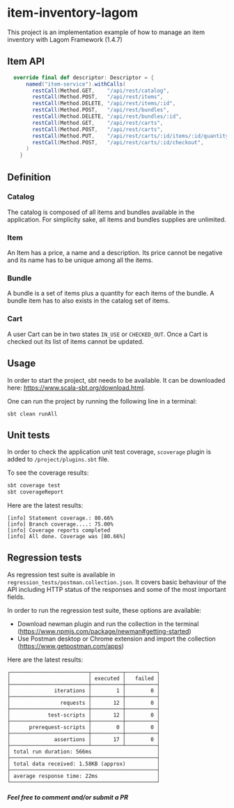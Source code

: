 # item-inventory-lagom
This project is an implementation example of how to manage an item inventory with Lagom Framework (1.4.7)

## Item API

```scala
  override final def descriptor: Descriptor = {
      named("item-service").withCalls(
        restCall(Method.GET,    "/api/rest/catalog",                            getCatalog _),
        restCall(Method.POST,   "/api/rest/items",                              addItem _),
        restCall(Method.DELETE, "/api/rest/items/:id",                          removeItem _),
        restCall(Method.POST,   "/api/rest/bundles",                            addBundle _),
        restCall(Method.DELETE, "/api/rest/bundles/:id",                        removeBundle _),
        restCall(Method.GET,    "/api/rest/carts",                              getCarts _),
        restCall(Method.POST,   "/api/rest/carts",                              createCart _),
        restCall(Method.PUT,    "/api/rest/carts/:id/items/:id/quantity/:qtt",  setQuantityForCartItem _),
        restCall(Method.POST,   "/api/rest/carts/:id/checkout",                 checkout _)
      )
    }
```

## Definition

### Catalog

The catalog is composed of all items and bundles available in the application.
For simplicity sake, all items and bundles supplies are unlimited.

### Item

An Item has a price, a name and a description. Its price cannot be negative and its
name has to be unique among all the items.

### Bundle

A bundle is a set of items plus a quantity for each items of the bundle.
A bundle item has to also exists in the catalog set of items.

### Cart

A user Cart can be in two states `IN_USE` or `CHECKED_OUT`. Once a Cart is checked out
its list of items cannot be updated.

## Usage

In order to start the project, sbt needs to be available. It can be downloaded here: 
https://www.scala-sbt.org/download.html.

One can run the project by running the following line in a terminal: 
```sbtshell
sbt clean runAll
```

## Unit tests

In order to check the application unit test coverage, `scoverage` plugin is added to `/project/plugins.sbt` file.

To see the coverage results:
```scala
sbt coverage test
sbt coverageReport
```

Here are the latest results:

```sbtshell
[info] Statement coverage.: 80.66%
[info] Branch coverage....: 75.00%
[info] Coverage reports completed
[info] All done. Coverage was [80.66%]
```

## Regression tests

As regression test suite is available in `regression_tests/postman.collection.json`. It covers basic behaviour of the API
including HTTP status of the responses and some of the most important fields.

In order to run the regression test suite, these options are available:
- Download newman plugin and run the collection in the terminal (https://www.npmjs.com/package/newman#getting-started)
- Use Postman desktop or Chrome extension and import the collection (https://www.getpostman.com/apps)

Here are the latest results:
```sbtshell
┌─────────────────────────┬──────────┬──────────┐
│                         │ executed │   failed │
├─────────────────────────┼──────────┼──────────┤
│              iterations │        1 │        0 │
├─────────────────────────┼──────────┼──────────┤
│                requests │       12 │        0 │
├─────────────────────────┼──────────┼──────────┤
│            test-scripts │       12 │        0 │
├─────────────────────────┼──────────┼──────────┤
│      prerequest-scripts │        0 │        0 │
├─────────────────────────┼──────────┼──────────┤
│              assertions │       17 │        0 │
├─────────────────────────┴──────────┴──────────┤
│ total run duration: 566ms                     │
├───────────────────────────────────────────────┤
│ total data received: 1.58KB (approx)          │
├───────────────────────────────────────────────┤
│ average response time: 22ms                   │
└───────────────────────────────────────────────┘
```


##### Feel free to comment and/or submit a PR
